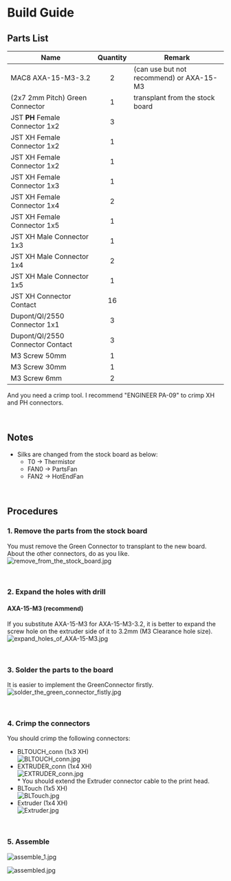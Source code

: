 # Build Guide
## Parts List
| Name | Quantity | Remark |
|------|:--------:|--------|
| MAC8 AXA-15-M3-3.2 | 2 | (can use but not recommend) or AXA-15-M3 |
| (2x7 2mm Pitch) Green Connector | 1 | transplant from the stock board |
| JST **PH** Female Connector 1x2 | 3 | |
| JST XH Female Connector 1x2 | 1 | |
| JST XH Female Connector 1x2 | 1 | |
| JST XH Female Connector 1x3 | 1 | |
| JST XH Female Connector 1x4 | 2 | |
| JST XH Female Connector 1x5 | 1 | |
| JST XH Male Connector 1x3 | 1 | |
| JST XH Male Connector 1x4 | 2 | |
| JST XH Male Connector 1x5 | 1 | |
| JST XH Connector Contact | 16 | |
| Dupont/QI/2550 Connector 1x1 | 3 | |
| Dupont/QI/2550 Connector Contact| 3 | |
| M3 Screw 50mm | 1 | |
| M3 Screw 30mm | 1 | |
| M3 Screw 6mm | 2 | |

And you need a crimp tool. I recommend "ENGINEER PA-09" to crimp XH and PH connectors.

<br />

## Notes
* Silks are changed from the stock board as below:
    * T0 -> Thermistor
    * FAN0 -> PartsFan
    * FAN2 -> HotEndFan

<br />

## Procedures
### 1. Remove the parts from the stock board
You must remove the Green Connector to transplant to the new board.  
About the other connectors, do as you like.  
![remove_from_the_stock_board.jpg](images/remove_from_the_stock_board.jpg)

<br />

### 2. Expand the holes with drill
#### **AXA-15-M3 (recommend)**
If you substitute AXA-15-M3 for AXA-15-M3-3.2, it is better to expand the screw hole on the extruder side of it to 3.2mm (M3 Clearance hole size).  
![expand_holes_of_AXA-15-M3.jpg](images/expand_holes_of_AXA-15-M3.jpg)

<br />

### 3. Solder the parts to the board
It is easier to implement the GreenConnector firstly.  
![solder_the_green_connector_fistly.jpg](images/solder_the_green_connector_fistly.jpg)

<br />

### 4. Crimp the connectors
You should crimp the following connectors:
* BLTOUCH_conn (1x3 XH)  
  ![BLTOUCH_conn.jpg](images/BLTOUCH_conn.jpg)
* EXTRUDER_conn (1x4 XH)  
  ![EXTRUDER_conn.jpg](images/EXTRUDER_conn.jpg)  
  \* You should extend the Extruder connector cable to the print head.
* BLTouch (1x5 XH)  
  ![BLTouch.jpg](images/BLTouch.jpg)
* Extruder (1x4 XH)  
  ![Extruder.jpg](images/Extruder.jpg)

<br />

### 5. Assemble
![assemble_1.jpg](images/assemble_1.jpg)

![assembled.jpg](images/assembled.jpg)
